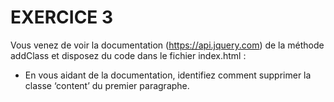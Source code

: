 # EXERCICE 3

Vous venez de voir la documentation (https://api.jquery.com) de la méthode addClass et disposez du code dans le fichier index.html :

- En vous aidant de la documentation, identifiez comment supprimer la classe ‘content’ du premier paragraphe.
